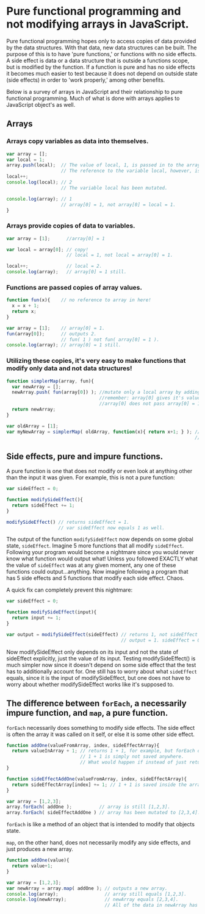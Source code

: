 # Pure functional programming and not modifying arrays in JavaScript.
Pure functional programming hopes only to access copies of data provided by the data structures. With that data, new data structures can be built. The purpose of this is to have 'pure functions,' or functions with no side effects. A side effect is data or a data structure that is outside a functions scope, but is modified by the function. If a function is pure and has no side effects it becomes much easier to test because it does not depend on outside state (side effects) in order to 'work properly,' among other benefits. 

Below is a survey of arrays in JavaScript and their relationship to pure functional programming. Much of what is done with arrays applies to JavaScript object's as well.

## Arrays
### Arrays copy variables as data into themselves.
```javascript
var array = [];
var local = 1;
array.push(local);  // The value of local, 1, is passed in to the array.
                    // The reference to the variable local, however, is not passed in to the array.
local++;
console.log(local); // 2
                    // The variable local has been mutated. 

console.log(array); // 1
                    // array[0] = 1, not array[0] = local = 1.
}
```

### Arrays provide copies of data to variables.
```javascript
var array = [1];      //array[0] = 1

var local = array[0]; // copy!
                      // local = 1, not local = array[0] = 1.

local++;              // local = 2.
console.log(array);   // array[0] = 1 still.
```

### Functions are passed copies of array values.
```javascript
function fun(x){    // no reference to array in here!
  x = x + 1;
  return x;
}

var array = [1];    // array[0] = 1.
fun(array[0]);      // outputs 2.
                    // fun( 1 ) not fun( array[0] = 1 ).
console.log(array); // array[0] = 1 still.
```

### Utilizing these copies, it's very easy to make functions that modify only data and not data structures!
```javascript
function simplerMap(array, fun){
  var newArray = [];
  newArray.push( fun(array[0]) ); //mutate only a local array by adding a new value.
                                  //remember: array[0] gives it's value, 1, to the function.
                                  //array[0] does not pass array[0] = 1 to the function, so array remains unmodified.
  return newArray;
}

var oldArray = [1];
var myNewArray = simplerMap( oldArray, function(x){ return x+1; } ); // pass an array and a function to "simplerMap", get a new array.
                                                                     // oldArray remains unchanged.
```

## Side effects, pure and impure functions.

A pure function is one that does not modify or even look at anything other than the input it was given. For example, this is not a pure function:
```javascript
var sideEffect = 0;

function modifySideEffect(){
  return sideEffect += 1;
}

modifySideEffect() // returns sideEffect = 1.
                   // var sideEffect now equals 1 as well.
```

The output of the function `modifySideEffect` now depends on some global state, `sideEffect`. Imagine 5 more functions that all modify `sideEffect`. Following your program would become a nightmare since you would never know what function would output what! Unless you followed EXACTLY what the value of `sideEffect` was at any given moment, any one of these functions could output...anything. Now imagine following a program that has 5 side effects and 5 functions that modify each side effect. Chaos.

A quick fix can completely prevent this nightmare:
```javascript
var sideEffect = 0;

function modifySideEffect(input){
  return input += 1;
}

var output = modifySideEffect(sideEffect) // returns 1, not sideEffect = 1.
                                          // output = 1. sideEffect = 0.
```

Now modifySideEffect only depends on its input and not the state of sideEffect explicitly, just the value of its input. Testing modifySideEffect() is much simpler now since it doesn't depend on some side effect that the test has to additionally account for. One still has to worry about what `sideEffect` equals, since it is the input of modifySideEffect, but one does not have to worry about whether modifySideEffect works like it's supposed to.

## The difference between `forEach`, a necessarily impure function, and `map`, a pure function.

`forEach` necessarily does something to modify side effects. The side effect is often the array it was called on it self, or else it is some other side effect.
```javascript
function addOne(valueFromArray, index, sideEffectArray){ 
  return valueInArray + 1; // returns 1 + 1, for example, but forEach does not produce a new array to capture this value.
                           // 1 + 1 is simply not saved anywhere.
                           // What would happen if instead of just returning 1 + 1, we created a new array and returned that array?
}

function sideEffectAddOne(valueFromArray, index, sideEffectArray){ 
  return sideEffectArray[index] += 1; // 1 + 1 is saved inside the array that .forEach was called on.
}

var array = [1,2,3];
array.forEach( addOne );          // array is still [1,2,3].
array.forEach( sideEffectAddOne ) // array has been mutated to [2,3,4].
```

`forEach` is like a method of an object that is intended to modify that objects state.

`map`, on the other hand, does not necessarily modify any side effects, and just produces a new array.
```javascript
function addOne(value){
  return value+1;
}

var array = [1,2,3];
var newArray = array.map( addOne ); // outputs a new array.
console.log(array);                 // array still equals [1,2,3].
console.log(newArray);              // newArray equals [2,3,4].
                                    // All of the data in newArray has no relationship to array.
```